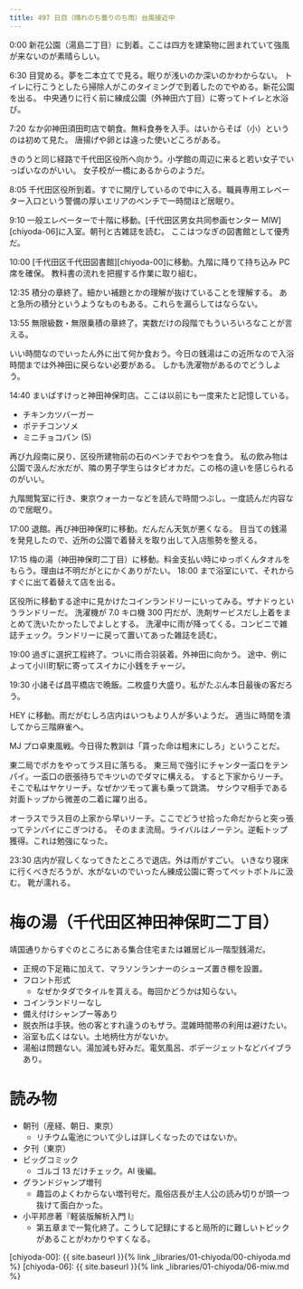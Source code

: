 ```yaml
---
title: 497 日目（晴れのち曇りのち雨）台風接近中
---
```


0:00 新花公園（湯島二丁目）に到着。ここは四方を建築物に囲まれていて強風が来ないのが素晴らしい。

6:30 目覚める。夢を二本立てで見る。眠りが浅いのか深いのかわからない。
トイレに行こうとしたら掃除人がこのタイミングで到着したのでやめる。新花公園を出る。
中央通りに行く前に練成公園（外神田六丁目）に寄ってトイレと水浴び。

7:20 なか卯神田須田町店で朝食。無料食券を入手。はいからそば（小）というのは初めて見た。
唐揚げや卵とは違った使いどころがある。

きのうと同じ経路で千代田区役所へ向かう。小学館の周辺に来ると若い女子でいっぱいなのがいい。
女子校が一橋にあるからのようだ。

8:05 千代田区役所到着。すでに開庁しているので中に入る。職員専用エレベーター入口という警備の厚いエリアのベンチで一時間ほど居眠り。

9:10 一般エレベーターで十階に移動。[千代田区男女共同参画センター MIW][chiyoda-06]に入室。朝刊と古雑誌を読む。
ここはつなぎの図書館として優秀だ。

10:00 [千代田区千代田図書館][chiyoda-00]に移動。九階に降りて持ち込み PC 席を確保。
教科書の流れを把握する作業に取り組む。

12:35 積分の章終了。細かい補題とかの理解が抜けていることを理解する。
あと急所の積分というようなものもある。これらを漏らしてはならない。

13:55 無限級数・無限乗積の章終了。実数だけの段階でもういろいろなことが言える。

いい時間なのでいったん外に出て何か食おう。今日の銭湯はこの近所なので入浴時間までは外神田に戻らない必要がある。
しかも洗濯物があるのでどうしよう。

14:40 まいばすけっと神田神保町店。ここは以前にも一度来たと記憶している。
* チキンカツバーガー
* ポテチコンソメ
* ミニチョコパン (5)

再び九段南に戻り、区役所建物前の石のベンチでおやつを食う。
私の飲み物は公園で汲んだ水だが、隣の男子学生らはタピオカだ。この格の違いを感じられるのがいい。

九階閲覧室に行き、東京ウォーカーなどを読んで時間つぶし。一度読んだ内容なので居眠り。

17:00 退館。再び神田神保町に移動。だんだん天気が悪くなる。
目当ての銭湯を発見したので、近所の公園で着替えを取り出して入店態勢を整える。

17:15 梅の湯（神田神保町二丁目）に移動。料金支払い時にゆっポくんタオルをもらう。理由は不明だがとにかくありがたい。
18:00 まで浴室にいて、それからすぐに出て着替えて店を出る。

区役所に移動する途中に見かけたコインランドリーにいってみる。ザナドゥというランドリーだ。
洗濯機が 7.0 キロ機 300 円だが、洗剤サービスだし上着をまとめて洗いたかったしでよしとする。
洗濯中に雨が降ってくる。コンビニで雑誌チェック。ランドリーに戻って置いてあった雑誌を読む。

19:00 過ぎに選択工程終了。ついに雨合羽装着。外神田に向かう。
途中、例によって小川町駅に寄ってスイカに小銭をチャージ。

19:30 小諸そば昌平橋店で晩飯。二枚盛り大盛り。私がたぶん本日最後の客だろう。

HEY に移動。雨だがむしろ店内はいつもより人が多いようだ。
適当に時間を潰してから三階麻雀へ。

MJ プロ卓東風戦。今日得た教訓は「貰った命は粗末にしろ」ということだ。

東二局でポカをやってラス目に落ちる。
東三局で強引にチャンタ一盃口をテンパイ。一盃口の嵌張待ちでキツいのでダマに構える。
すると下家からリーチ。そこで私はヤケリーチ。なぜかツモって裏も乗って跳満。
サシウマ相手である対面トップから微差の二着に躍り出る。

オーラスでラス目の上家から早いリーチ。ここでどうせ拾った命だからと突っ張ってテンパイにこぎつける。
そのまま流局。ライバルはノーテン。逆転トップ獲得。これは勉強になった。

23:30 店内が寂しくなってきたところで退店。外は雨がすごい。
いきなり寝床に行くべきだろうが、水がないのでいったん練成公園に寄ってペットボトルに汲む。
靴が濡れる。

# 梅の湯（千代田区神田神保町二丁目）

靖国通りからすぐのところにある集合住宅または雑居ビル一階型銭湯だ。

* 正規の下足箱に加えて、マラソンランナーのシューズ置き棚を設置。
* フロント形式
  * なぜかタダでタイルを貰える。毎回かどうかは知らない。
* コインランドリーなし
* 備え付けシャンプー等あり
* 脱衣所は手狭。他の客とすれ違うのもザラ。混雑時間帯の利用は避けたい。
* 浴室も広くはない。土地柄仕方がないか。
* 湯船は問題ない。湯加減も好みだ。電気風呂、ボデージェットなどバイブラあり。

# 読み物

* 朝刊（産経、朝日、東京）
  * リチウム電池について少しは詳しくなったのではないか。
* 夕刊（東京）
* ビッグコミック
  * ゴルゴ 13 だけチェック。AI 後編。
* グランドジャンプ増刊
  * 趣旨のよくわからない増刊号だ。風俗店長が主人公の読み切りが頭一つ抜けて面白かった。
* 小平邦彦著『軽装版解析入門 I』
  * 第五章まで一覧化終了。こうして記録にすると局所的に難しいトピックがあることがわかりやすくなる。

[chiyoda-00]: {{ site.baseurl }}{% link _libraries/01-chiyoda/00-chiyoda.md %}
[chiyoda-06]: {{ site.baseurl }}{% link _libraries/01-chiyoda/06-miw.md %}
